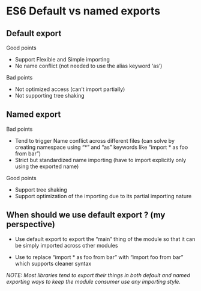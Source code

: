 

# **ES6 Default vs named exports**

## Default export

Good points

-   Support Flexible and Simple importing
-   No name conflict (not needed to use the alias keyword ‘as’)

Bad points

-   Not optimized access (can’t import partially)
-   Not supporting tree shaking

  

## Named export

Bad points

-   Tend to trigger Name conflict across different files (can solve by creating namespace using “*” and “as” keywords like “import * as foo from bar”)
-   Strict but standardized name importing (have to import explicitly only using the exported name)

Good points

-   Support tree shaking
-   Support optimization of the importing due to its partial importing nature

  

## When should we use default export ? (my perspective)

-   Use default export to export the “main” thing of the module so that it can be simply imported across other modules

- Use to replace “import * as foo from bar” with “import foo from bar” which supports cleaner syntax

*NOTE: Most libraries tend to export their things in both default and named exporting ways to keep the module consumer use any importing style.*
